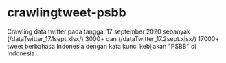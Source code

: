 # crawlingtweet-psbb
Crawling data twitter pada tanggal 17 september 2020 sebanyak (/dataTwitter_17.1sept.xlsx/) 3000+ dan (/dataTwitter_17.2sept.xlsx/) 17000+ tweet berbahasa Indonesia dengan kata kunci kebijakan "PSBB" di Indonesia.
